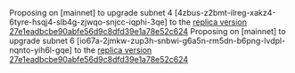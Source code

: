 Proposing on [mainnet] to upgrade subnet 4 [4zbus-z2bmt-ilreg-xakz4-6tyre-hsqj4-slb4g-zjwqo-snjcc-iqphi-3qe] to the [replica version 27e1eadbcbe90abfe56d9c8dfd39e1a78e52c624](https://github.com/dfinity/ic/commit/89446f5a04f053040b4863eab5458446d925ed0e)
Proposing on [mainnet] to upgrade subnet 6 [io67a-2jmkw-zup3h-snbwi-g6a5n-rm5dn-b6png-lvdpl-nqnto-yih6l-gqe] to the [replica version 27e1eadbcbe90abfe56d9c8dfd39e1a78e52c624](https://github.com/dfinity/ic/commit/89446f5a04f053040b4863eab5458446d925ed0e)
